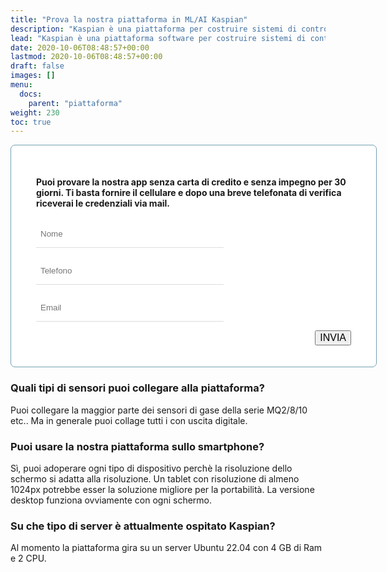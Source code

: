 ```yaml
---
title: "Prova la nostra piattaforma in ML/AI Kaspian"
description: "Kaspian è una piattaforma per costruire sistemi di controllo e sorveglianza sicuri, semplici e facili da personalizzare e basato su software Open Source ampiamente documentati e affidabili."
lead: "Kaspian è una piattaforma software per costruire sistemi di controllo e sorveglianza sicuri, semplici e facili da personalizzare."
date: 2020-10-06T08:48:57+00:00
lastmod: 2020-10-06T08:48:57+00:00
draft: false
images: []
menu:
  docs:
    parent: "piattaforma"
weight: 230
toc: true
---
```




<style>

.bz-form {width: 684px; margin: 200px auto 0; }

.bz-container {
  width: 100%;
  background-color: #fff;
  padding: 30px 40px 20px;
  border-radius: 7px;
  border: 1px solid #74A1B4;
}

.bz-btmmargin {
  margin-bottom: 14px !important;
}
.bz-topmargin {
  margin-top: 6px !important;
}

.bz-left {float: left; width: 49%; padding-right: 2%; min-width: 300px;}
.bz-right {float: left; width: 49%; min-width: 300px;}
.bz-clear {clear: both;}

input[type='text'], input[type='email'] {
  box-sizing: border-box;
  -webkit-box-sizing: border-box;
  -moz-box-sizing: border-box;
  outline: 0;
  display: block;
  width: 100%;
  padding: 7px;
  border: 0;
  border-bottom: 1px solid #ddd;
  background: transparent;
  margin-bottom: 10px;
  height: 45px;
}

input[type='submit'] {
  float: right;
  font-size: 16px;
}

input[type='submit']:hover {
  background-color: #000000;
}

@media only screen and (max-width: 600px) {
  .bz-container {padding: 10px;}
  .bz-form {width: 100%;}
  .bz-left, .bz-right { width: 100%; padding: 0 10px;}
  input[type='submit'] {margin-left: 10px;}
}
</style>




<div class="bz-container">

#### Puoi provare la nostra app senza carta di credito e senza impegno per 30 giorni. Ti basta fornire il cellulare e dopo una breve telefonata di verifica riceverai le credenziali via mail.

  <form action="https://formspree.io/f/xqkveyej" method="POST">
    <div class="bz-left">
      <input type="hidden" name="_language" value="it"/>
      <input class="bz-btmmargin" type="text" id="nome"     name="nome"     placeholder="Nome"     required/>
      <input class="bz-btmmargin" type="text" id="telefono" name="telefono" placeholder="Telefono" required/>
      <input class="bz-btmmargin" type="text" id="email"    name="email"    placeholder="Email"    required/>
    </div>
    <div class="bz-clear"></div>
    <input class="btn btn-primary btn-lg px-4 mb-2" type="submit" value="INVIA">
    <div class="bz-clear"></div>
  </form>

</div>



### Quali tipi di sensori puoi collegare alla piattaforma?

Puoi collegare la maggior parte dei sensori di gase della serie MQ2/8/10 etc..
Ma in generale puoi collage tutti i con uscita digitale.


### Puoi usare la nostra piattaforma sullo smartphone?

Sì, puoi adoperare ogni tipo di dispositivo perchè la risoluzione dello schermo si adatta alla risoluzione. Un tablet con risoluzione di almeno 1024px potrebbe esser la soluzione migliore per la portabilità. La versione desktop funziona ovviamente con ogni schermo.


### Su che tipo di server è attualmente ospitato Kaspian?

Al momento la piattaforma gira su un server Ubuntu 22.04 con 4 GB di Ram e 2 CPU.
